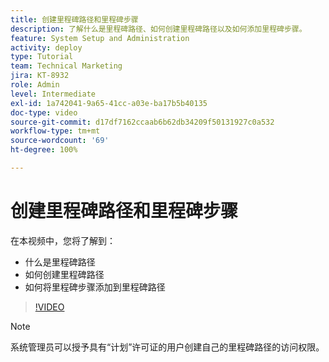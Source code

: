 ```yaml
---
title: 创建里程碑路径和里程碑步骤
description: 了解什么是里程碑路径、如何创建里程碑路径以及如何添加里程碑步骤。
feature: System Setup and Administration
activity: deploy
type: Tutorial
team: Technical Marketing
jira: KT-8932
role: Admin
level: Intermediate
exl-id: 1a742041-9a65-41cc-a03e-ba17b5b40135
doc-type: video
source-git-commit: d17df7162ccaab6b62db34209f50131927c0a532
workflow-type: tm+mt
source-wordcount: '69'
ht-degree: 100%

---
```


# 创建里程碑路径和里程碑步骤

在本视频中，您将了解到：

* 什么是里程碑路径
* 如何创建里程碑路径
* 如何将里程碑步骤添加到里程碑路径

>[!VIDEO](https://video.tv.adobe.com/v/335204/?quality=12&learn=on&enablevpops)

>[!NOTE]
>
>系统管理员可以授予具有“计划”许可证的用户创建自己的里程碑路径的访问权限。
